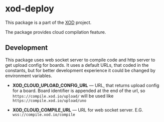 # xod-deploy
This package is a part of the [XOD](https://github.com/xodio/xod) project.

The package provides cloud compilation feature.

## Development
This package uses web socket server to compile code and http server to get upload
config for boards. It uses a default URLs, that coded in the constants, but for
better development experience it could be changed by environment variables.

  - **XOD_CLOUD_UPLOAD_CONFIG_URL** — URL, that returns upload config for a board.
    Board identifier is appended at the end of the url, so
    `https://compile.xod.io/upload/` will be used like `https://compile.xod.io/upload/uno`

  - **XOD_CLOUD_COMPILE_URL** — URL for web socket server.
    E.G. `wss://compile.xod.io/compile`

